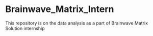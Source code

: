 # Brainwave_Matrix_Intern
This repository is on the data analysis as a part of Brainwave Matrix Solution internship
